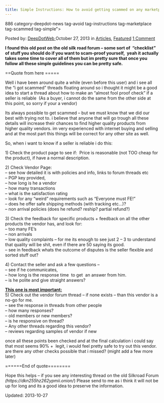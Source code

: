 ```yaml
---
title: Simple Instructions: How to avoid getting scammed on any marketplace?
---
```

886 category-deepdot-news tag-avoid tag-instructions tag-marketplace tag-scammed tag-simple">


<span>Posted by: <a href="https://www.deepdotweb.com/author/admin/" title="">DeepDotWeb </a></span>
<span>October 27, 2013</span>
<span>in <a href="https://www.deepdotweb.com/category/articles/" rel="category tag">Articles</a>, <a href="https://www.deepdotweb.com/category/deepdot-news/" rel="category tag">Featured</a></span>
<span><a href="https://www.deepdotweb.com/2013/10/27/simple-instructions-how-to-avoid-getting-scammed-on-any-marketplace/#comments">1 Comment</a></span>
</p>
<div class="clear"></div>
<div class="entry">
<p><strong>I found this old post on the old silk road forum &#8211; some sort of  &#8220;checklist&#8221; of stuff you should do if you want to scam-proof yourself,  yeah it actually takes some time to cover all of them but im pretty sure that once you follow all these simple guidelines you can be pretty safe.</strong></p>
<p>==Quote from here =====</p>
<p>Well i have been around quite a while (even before this user) and i see all the &#8220;i got scammed&#8221; threads floating around so i thought it might be a good idea to start a thread about how to make an &#8220;almost fool proof check&#8221; if a seller is reliable  (As a buyer, i cannot do the same from the other side at this point, so sorry if your a vendor)</p>
<p>Its always possible to get scammed &#8211; but we must know that we did our best with trying not to. i believe that anyone that will go trough all these details will increase their chances to find higher quality products from higher quality vendors. im very experienced with internet buying and selling and at the most part this things will be correct for any other site as well.</p>
<p>So, when i want to know if a seller is reliable i do this:</p>
<p>1) Check the product page to see if:  Price is reasonable (not TOO cheap for the product), if have a normal description.</p>
<p>2) Check Vendor Page:<br />
    &#8211; see how detailed it is with policies and info, links to forum threads etc<br />
    &#8211; PGP key provided,<br />
    &#8211; how long is he a vendor<br />
    &#8211; how many transactions<br />
    &#8211; what is the satisfaction rating<br />
    &#8211; look for any &#8220;weird&#8221; requirements such as &#8220;Everyone must FE!&#8221;<br />
    &#8211; does he offer safe shipping methods (with tracking etc&#8230;)?<br />
    &#8211; non arrival policies (does he refund? reship? partial refund?)</p>
<p>3) Check the feedback for specific products + feedback on all the other products the vendor has, and look for:<br />
    &#8211; too many FE&#8217;s<br />
    &#8211; non arrivals<br />
    &#8211; low quality complaints &#8211; for me its enough to see just 2 &#8211; 3 to understand that quality will be shit, even if there are 50 saying its good.<br />
    &#8211; see in feedback whats the outcome of disputes is the seller flexible and sorted stuff out?</p>
<p>4) Contact the seller and ask a few questions &#8211;<br />
    &#8211; see if he communicates,<br />
    &#8211; how long is the response time  to get  an answer from him.<br />
    &#8211; is he polite and give straight answers?</p>
<p><span style="text-decoration: underline;"><strong>This one is most important:</strong></span><br />
    5) Check out the vendor forum thread &#8211; if none exists &#8211; than this vendor is a no-go for me.<br />
    &#8211; see the response in threads from other people<br />
    &#8211; how many responses?<br />
    &#8211; old members or new members?<br />
    &#8211; is he responsive on thread?<br />
    &#8211; Any other threads regarding this vendor?<br />
    &#8211; reviews regarding samples of vendor if new</p>
<p>once all these points been checked and at the final calculation i could say that most seems 90% +  legit, i would feel pretty safe to try out this vendor.<br />
    are there any other checks possible that i missed? (might add a few more later)</p>
<p>======End of quote========</p>
<p>Hope this helps &#8211; if you see any interesting thread on the old Silkroad Forum <em>(</em><cite>https://dkn255hz262ypmii.onion/</cite>) Please send to me as i think it will not be up for long and its a good idea to preserve the information.</p>
</div>
<span style="display:none"><a href="https://www.deepdotweb.com/tag/avoid/" rel="tag">avoid</a> <a href="https://www.deepdotweb.com/tag/instructions/" rel="tag">instructions</a> <a href="https://www.deepdotweb.com/tag/marketplace/" rel="tag">marketplace</a> <a href="https://www.deepdotweb.com/tag/scammed/" rel="tag">scammed</a> <a href="https://www.deepdotweb.com/tag/simple/" rel="tag">simple</a></span> Updated: 2013-10-27